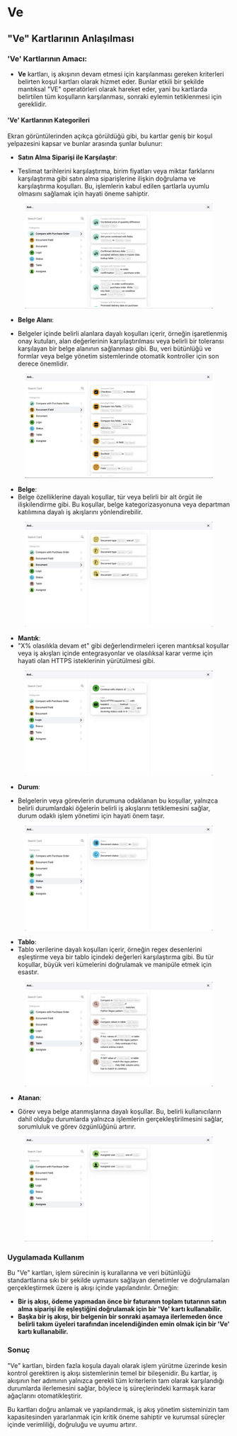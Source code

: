 # Ve

## "Ve" Kartlarının Anlaşılması

### **'Ve' Kartlarının Amacı:**

* **Ve** kartları, iş akışının devam etmesi için karşılanması gereken kriterleri belirten koşul kartları olarak hizmet eder. Bunlar etkili bir şekilde mantıksal "VE" operatörleri olarak hareket eder, yani bu kartlarda belirtilen tüm koşulların karşılanması, sonraki eylemin tetiklenmesi için gereklidir.

#### 'Ve' Kartlarının Kategorileri

Ekran görüntülerinden açıkça görüldüğü gibi, bu kartlar geniş bir koşul yelpazesini kapsar ve bunlar arasında şunlar bulunur:

*   **Satın Alma Siparişi ile Karşılaştır**:

* Teslimat tarihlerini karşılaştırma, birim fiyatları veya miktar farklarını karşılaştırma gibi satın alma siparişlerine ilişkin doğrulama ve karşılaştırma koşulları. Bu, işlemlerin kabul edilen şartlarla uyumlu olmasını sağlamak için hayati öneme sahiptir.



<figure><img src="../../../.gitbook/assets/And1.png" alt=""><figcaption></figcaption></figure>

*   **Belge Alanı**:

* Belgeler içinde belirli alanlara dayalı koşulları içerir, örneğin işaretlenmiş onay kutuları, alan değerlerinin karşılaştırılması veya belirli bir toleransı karşılayan bir belge alanının sağlanması gibi. Bu, veri bütünlüğü ve formlar veya belge yönetim sistemlerinde otomatik kontroller için son derece önemlidir.



<figure><img src="../../../.gitbook/assets/And2.png" alt=""><figcaption></figcaption></figure>

* **Belge**:
* Belge özelliklerine dayalı koşullar, tür veya belirli bir alt örgüt ile ilişkilendirme gibi. Bu koşullar, belge kategorizasyonuna veya departman katılımına dayalı iş akışlarını yönlendirebilir.

<figure><img src="../../../.gitbook/assets/And3.png" alt=""><figcaption></figcaption></figure>

* **Mantık**:
* "X% olasılıkla devam et" gibi değerlendirmeleri içeren mantıksal koşullar veya iş akışları içinde entegrasyonlar ve olasılıksal karar verme için hayati olan HTTPS isteklerinin yürütülmesi gibi. 

<figure><img src="../../../.gitbook/assets/And4.png" alt=""><figcaption></figcaption></figure>

*   **Durum**:

* Belgelerin veya görevlerin durumuna odaklanan bu koşullar, yalnızca belirli durumlardaki öğelerin belirli iş akışlarını tetiklemesini sağlar, durum odaklı işlem yönetimi için hayati önem taşır.



<figure><img src="../../../.gitbook/assets/And5.png" alt=""><figcaption></figcaption></figure>

* **Tablo**:
* Tablo verilerine dayalı koşulları içerir, örneğin regex desenlerini eşleştirme veya bir tablo içindeki değerleri karşılaştırma gibi. Bu tür koşullar, büyük veri kümelerini doğrulamak ve manipüle etmek için esastır.

<figure><img src="../../../.gitbook/assets/And6.png" alt=""><figcaption></figcaption></figure>

*   **Atanan**:

* Görev veya belge atanmışlarına dayalı koşullar. Bu, belirli kullanıcıların dahil olduğu durumlarda yalnızca işlemlerin gerçekleştirilmesini sağlar, sorumluluk ve görev özgünlüğünü artırır.



<figure><img src="../../../.gitbook/assets/And7.png" alt=""><figcaption></figcaption></figure>

### Uygulamada Kullanım

Bu "Ve" kartları, işlem sürecinin iş kurallarına ve veri bütünlüğü standartlarına sıkı bir şekilde uymasını sağlayan denetimler ve doğrulamaları gerçekleştirmek üzere iş akışı içinde yapılandırılır. Örneğin:

* **Bir iş akışı, ödeme yapmadan önce bir faturanın toplam tutarının satın alma siparişi ile eşleştiğini doğrulamak için bir 'Ve' kartı kullanabilir.**
* **Başka bir iş akışı, bir belgenin bir sonraki aşamaya ilerlemeden önce belirli takım üyeleri tarafından incelendiğinden emin olmak için bir 'Ve' kartı kullanabilir.**

### Sonuç

"Ve" kartları, birden fazla koşula dayalı olarak işlem yürütme üzerinde kesin kontrol gerektiren iş akışı sistemlerinin temel bir bileşenidir. Bu kartlar, iş akışının her adımının yalnızca gerekli tüm kriterlerin tam olarak karşılandığı durumlarda ilerlemesini sağlar, böylece iş süreçlerindeki karmaşık karar ağaçlarını otomatikleştirir.

Bu kartları doğru anlamak ve yapılandırmak, iş akış yönetim sisteminizin tam kapasitesinden yararlanmak için kritik öneme sahiptir ve kurumsal süreçler içinde verimliliği, doğruluğu ve uyumu artırır.
